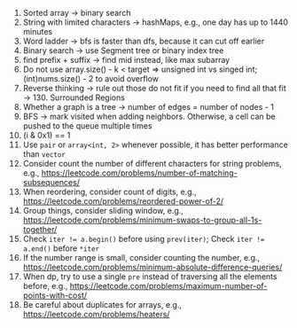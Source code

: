 1. Sorted array -> binary search
2. String with limited characters -> hashMaps, e.g., one day has up to 1440 minutes
3. Word ladder -> bfs is faster than dfs, because it can cut off earlier
4. Binary search -> use Segment tree or binary index tree
5. find prefix + suffix -> find mid instead, like max subarray
6. Do not use array.size() - k < target => unsigned int vs singed int; (int)nums.size() - 2 to avoid overflow
7. Reverse thinking -> rule out those do not fit if you need to find all that fit -> 130. Surrounded Regions
8. Whether a graph is a tree -> number of edges = number of nodes - 1
9. BFS -> mark visited when adding neighbors. Otherwise, a cell can be pushed to the queue multiple times
10. (i & 0x1) == 1
11. Use `pair` or `array<int, 2>` whenever possible, it has better performance than `vector`
12. Consider count the number of different characters for string problems, e.g., https://leetcode.com/problems/number-of-matching-subsequences/
13. When reordering, consider count of digits, e.g., https://leetcode.com/problems/reordered-power-of-2/
14. Group things, consider sliding window, e.g., https://leetcode.com/problems/minimum-swaps-to-group-all-1s-together/
15. Check `iter != a.begin()` before using `prev(iter)`; Check `iter != a.end()` before `*iter`
16. If the number range is small, consider counting the number, e.g., https://leetcode.com/problems/minimum-absolute-difference-queries/
17. When dp, try to use a single `pre` instead of traversing all the elements before, e.g., https://leetcode.com/problems/maximum-number-of-points-with-cost/
18. Be careful about duplicates for arrays, e.g., https://leetcode.com/problems/heaters/